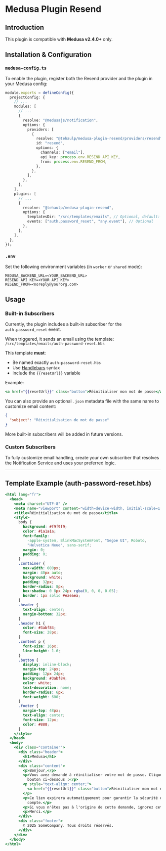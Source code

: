 # Medusa Plugin Resend

## Introduction

This plugin is compatible with **Medusa v2.4.0+** only.

## Installation & Configuration

### `medusa-config.ts`

To enable the plugin, register both the Resend provider and the plugin in your Medusa config:

```ts
module.exports = defineConfig({
  projectConfig: {
    // ...
    modules: [
      // ...
      {
        resolve: "@medusajs/notification",
        options: {
          providers: [
            {
              resolve: "@tehaulp/medusa-plugin-resend/providers/resend",
              id: "resend",
              options: {
                channels: ["email"],
                api_key: process.env.RESEND_API_KEY,
                from: process.env.RESEND_FROM,
              },
            },
          ],
        },
      },
    ],
    plugins: [
      // ...
      {
        resolve: "@tehaulp/medusa-plugin-resend",
        options: {
          templatesDir: "/src/templates/emails", // Optional, default: "/src/templates/emails"
          events: ["auth.password_reset", "any.event"], // Optional
        },
      },
    ],
  },
});
```

### `.env`

Set the following environment variables (in `worker` or `shared` mode):

```env
MEDUSA_BACKEND_URL=<YOUR_BACKEND_URL>
RESEND_API_KEY=<YOUR_API_KEY>
RESEND_FROM=<noreply@yourorg.com>
```

## Usage

### Built-in Subscribers

Currently, the plugin includes a built-in subscriber for the `auth.password_reset` event.

When triggered, it sends an email using the template:
`/src/templates/emails/auth-password-reset.hbs`

This template **must**:

- Be named exactly `auth-password-reset.hbs`
- Use [Handlebars](https://handlebarsjs.com/) syntax
- Include the `{{resetUrl}}` variable

Example:

```handlebars
<a href="{{resetUrl}}" class="button">Réinitialiser mon mot de passe</a>
```

You can also provide an optional `.json` metadata file with the same name to customize email content:

```json
{
  "subject": "Réinitialisation de mot de passe"
}
```

More built-in subscribers will be added in future versions.

### Custom Subscribers

To fully customize email handling, create your own subscriber that resolves the Notification Service and uses your preferred logic.

---

## Template Example (auth-password-reset.hbs)

```handlebars
<html lang="fr">
  <head>
    <meta charset="UTF-8" />
    <meta name="viewport" content="width=device-width, initial-scale=1.0" />
    <title>Réinitialisation du mot de passe</title>
    <style>
      body {
        background: #f9f9f9;
        color: #1a1a1a;
        font-family:
          -apple-system, BlinkMacSystemFont, "Segoe UI", Roboto,
          "Helvetica Neue", sans-serif;
        margin: 0;
        padding: 0;
      }
      .container {
        max-width: 600px;
        margin: 40px auto;
        background: white;
        padding: 32px;
        border-radius: 8px;
        box-shadow: 0 8px 24px rgba(0, 0, 0, 0.05);
        border: 1px solid #eaeaea;
      }
      .header {
        text-align: center;
        margin-bottom: 32px;
      }
      .header h1 {
        color: #3abf84;
        font-size: 28px;
      }
      .content p {
        font-size: 16px;
        line-height: 1.6;
      }
      .button {
        display: inline-block;
        margin-top: 24px;
        padding: 12px 24px;
        background: #3abf84;
        color: white;
        text-decoration: none;
        border-radius: 6px;
        font-weight: 600;
      }
      .footer {
        margin-top: 48px;
        text-align: center;
        font-size: 12px;
        color: #888;
      }
    </style>
  </head>
  <body>
    <div class="container">
      <div class="header">
        <h1>Medusa</h1>
      </div>
      <div class="content">
        <p>Bonjour,</p>
        <p>Vous avez demandé à réinitialiser votre mot de passe. Cliquez sur le
          bouton ci-dessous :</p>
        <p style="text-align: center;">
          <a href="{{resetUrl}}" class="button">Réinitialiser mon mot de passe</a>
        </p>
        <p>Ce lien expirera automatiquement pour garantir la sécurité de votre
          compte.</p>
        <p>Si vous n'êtes pas à l'origine de cette demande, ignorez cet e-mail.</p>
        <p>Merci.</p>
      </div>
      <div class="footer">
        © 2025 SomeCompany. Tous droits réservés.
      </div>
    </div>
  </body>
</html>
```
